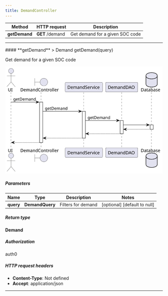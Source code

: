 ```yaml
---
title: DemandController
---
```




| Method | HTTP request | Description |
|------------- | ------------- | -------------|
| **getDemand** | **GET** /demand | Get demand for a given SOC code |



<hr/>
#### **getDemand**
> Demand getDemand(query)

Get demand for a given SOC code

![sequence diagram](/diagrams/DemandController-getDemand-sequence.svg)

##### Parameters

|Name | Type | Description  | Notes |
|------------- | ------------- | ------------- | -------------|
| **query** | **DemandQuery**| Filters for demand | [optional] [default to null] |

##### Return type

**Demand**

##### Authorization

auth0

##### HTTP request headers

- **Content-Type**: Not defined
- **Accept**: application/json

<hr/>